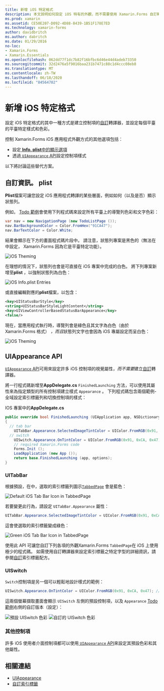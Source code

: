 ```yaml
---
title: 新增 iOS 特定格式
description: 本文說明如何設定 iOS 特有的外觀，而不需要使用 Xamarin.Forms 自訂轉譯器。
ms.prod: xamarin
ms.assetid: CE50E207-D092-4D88-8439-1B51F178E7ED
ms.technology: xamarin-forms
author: davidbritch
ms.author: dabritch
ms.date: 01/29/2016
no-loc:
- Xamarin.Forms
- Xamarin.Essentials
ms.openlocfilehash: 062dd77f1dc7b82f16bfbc6d46e44d4adeb73350
ms.sourcegitcommit: 32d2476a5f9016baa231b7471c88c1d4ccc08eb8
ms.translationtype: MT
ms.contentlocale: zh-TW
ms.lasthandoff: 06/18/2020
ms.locfileid: "84564702"
---
```

# <a name="adding-ios-specific-formatting"></a>新增 iOS 特定格式

設定 iOS 特定格式的其中一種方式是建立控制項的[自訂](~/xamarin-forms/app-fundamentals/custom-renderer/index.md)轉譯器，並設定每個平臺的平臺特定樣式和色彩。

控制 Xamarin.Forms iOS 應用程式外觀方式的其他選項包括：

- 設定[ **Info. plist**中的顯示選項](#customizing-infoplist)
- 透過[ `UIAppearance` API](#uiappearance-api)設定控制項樣式

以下將討論這些替代方案。

## <a name="customizing-infoplist"></a>自訂資訊。 plist

**Plist**檔案可讓您設定 iOS 應用程式轉譯的某些層面，例如如何（以及是否）顯示狀態列。

例如， [Todo 範例](https://docs.microsoft.com/samples/xamarin/xamarin-forms-samples/todo)會使用下列程式碼來設定所有平臺上的導覽列色彩和文字色彩：

```csharp
var nav = new NavigationPage (new TodoListPage ());
nav.BarBackgroundColor = Color.FromHex("91CA47");
nav.BarTextColor = Color.White;
```

結果會顯示在下方的畫面程式碼片段中。 請注意，狀態列專案是黑色的（無法在中設定， Xamarin.Forms 因為它是平臺特定功能）。

![](theme-images/status-default-sml.png "iOS Theming")

在理想的情況下，狀態列也會是可直接在 iOS 專案中完成的白色。 將下列專案新增至**plist** ，以強制狀態列為白色：

![](theme-images/info-plist.png "iOS Info.plist Entries")

或直接編輯對應的**plist**檔案，以包含：

```xml
<key>UIStatusBarStyle</key>
<string>UIStatusBarStyleLightContent</string>
<key>UIViewControllerBasedStatusBarAppearance</key>
<false/>
```

現在，當應用程式執行時，導覽列會是綠色且其文字為白色（由於 Xamarin.Forms 格式） *，而且*狀態列文字也會因為 iOS 專屬設定而呈白色：

![](theme-images/status-white-sml.png "iOS Theming")

## <a name="uiappearance-api"></a>UIAppearance API

[ `UIAppearance` API](~/ios/user-interface/ios-ui/introduction-to-the-appearance-api.md)可用來設定許多 iOS 控制項的視覺屬性，*而不需要*建立[自訂](~/xamarin-forms/app-fundamentals/custom-renderer/index.md)轉譯器。

將一行程式碼新增至**AppDelegate.cs** `FinishedLaunching` 方法，可以使用其屬性來為指定類型的所有控制項建立樣式 `Appearance` 。 下列程式碼包含兩個範例-全域設定索引標籤列和切換控制項的樣式：

IOS 專案中的**AppDelegate.cs**

```csharp
public override bool FinishedLaunching (UIApplication app, NSDictionary options)
{
  // tab bar
    UITabBar.Appearance.SelectedImageTintColor = UIColor.FromRGB(0x91, 0xCA, 0x47); // green
  // switch
    UISwitch.Appearance.OnTintColor = UIColor.FromRGB(0x91, 0xCA, 0x47); // green
    // required Xamarin.Forms code
    Forms.Init ();
    LoadApplication (new App ());
    return base.FinishedLaunching (app, options);
}
```

### <a name="uitabbar"></a>UITabBar

根據預設，在中，選取的索引標籤列圖示[`TabbedPage`](~/xamarin-forms/app-fundamentals/navigation/tabbed-page.md)
會是藍色：

![](theme-images/tabbar-default.png "Default iOS Tab Bar Icon in TabbedPage")

若要變更此行為，請設定 `UITabBar.Appearance` 屬性：

```csharp
UITabBar.Appearance.SelectedImageTintColor = UIColor.FromRGB(0x91, 0xCA, 0x47); // green
```

這會使選取的索引標籤變成綠色：

![](theme-images/tabbar-custom.png "Green iOS Tab Bar Icon in TabbedPage")

使用此 API 可讓您自訂下列各項的外觀Xamarin.Forms
`TabbedPage`在 iOS 上使用極少的程式碼。 如需使用自訂轉譯器來設定索引標籤之特定字型的詳細資訊，請參閱[自訂](https://github.com/xamarin/recipes/tree/master/Recipes/xamarin-forms/iOS/customize-tabs)索引標籤配方。

### <a name="uiswitch"></a>UISwitch

`Switch`控制項是另一個可以輕鬆地設計樣式的範例：

```csharp
UISwitch.Appearance.OnTintColor = UIColor.FromRGB(0x91, 0xCA, 0x47); // green
```

這兩個螢幕擷取畫面會顯示 `UISwitch` 左側的預設控制項，以及 `Appearance` [Todo 範例](https://docs.microsoft.com/samples/xamarin/xamarin-forms-samples/todo)右側的自訂版本（設定）：

![](theme-images/switch-default.png "預設 UISwitch 色彩") ![](theme-images/switch-custom.png "自訂的 UISwitch 色彩")

### <a name="other-controls"></a>其他控制項

許多 iOS 使用者介面控制項都可以使用[ `UIAppearance` API](~/ios/user-interface/ios-ui/introduction-to-the-appearance-api.md)來設定其預設色彩和其他屬性。

## <a name="related-links"></a>相關連結

- [UIAppearance](~/ios/user-interface/ios-ui/introduction-to-the-appearance-api.md)
- [自訂索引標籤](https://github.com/xamarin/recipes/tree/master/Recipes/xamarin-forms/iOS/customize-tabs)
